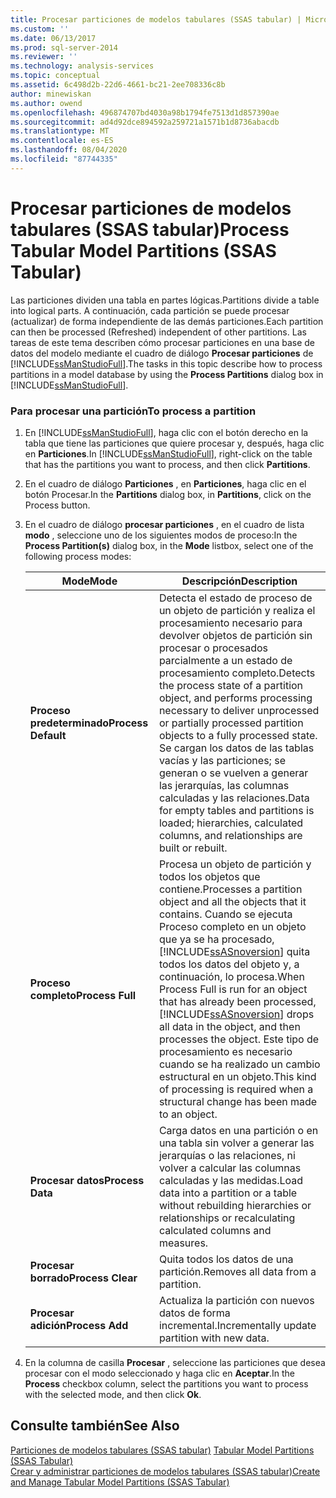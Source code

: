 ```yaml
---
title: Procesar particiones de modelos tabulares (SSAS tabular) | Microsoft Docs
ms.custom: ''
ms.date: 06/13/2017
ms.prod: sql-server-2014
ms.reviewer: ''
ms.technology: analysis-services
ms.topic: conceptual
ms.assetid: 6c498d2b-22d6-4661-bc21-2ee708336c8b
author: minewiskan
ms.author: owend
ms.openlocfilehash: 496874707bd4030a98b1794fe7513d1d857390ae
ms.sourcegitcommit: ad4d92dce894592a259721a1571b1d8736abacdb
ms.translationtype: MT
ms.contentlocale: es-ES
ms.lasthandoff: 08/04/2020
ms.locfileid: "87744335"
---
```

# <a name="process-tabular-model-partitions-ssas-tabular"></a><span data-ttu-id="859ba-102">Procesar particiones de modelos tabulares (SSAS tabular)</span><span class="sxs-lookup"><span data-stu-id="859ba-102">Process Tabular Model Partitions (SSAS Tabular)</span></span>
  <span data-ttu-id="859ba-103">Las particiones dividen una tabla en partes lógicas.</span><span class="sxs-lookup"><span data-stu-id="859ba-103">Partitions divide a table into logical parts.</span></span> <span data-ttu-id="859ba-104">A continuación, cada partición se puede procesar (actualizar) de forma independiente de las demás particiones.</span><span class="sxs-lookup"><span data-stu-id="859ba-104">Each partition can then be processed (Refreshed) independent of other partitions.</span></span> <span data-ttu-id="859ba-105">Las tareas de este tema describen cómo procesar particiones en una base de datos del modelo mediante el cuadro de diálogo **Procesar particiones** de [!INCLUDE[ssManStudioFull](../../includes/ssmanstudiofull-md.md)].</span><span class="sxs-lookup"><span data-stu-id="859ba-105">The tasks in this topic describe how to process partitions in a model database by using the **Process Partitions** dialog box in [!INCLUDE[ssManStudioFull](../../includes/ssmanstudiofull-md.md)].</span></span>  
  
###  <a name="to-process-a-partition"></a><a name="bkmk_create_new"></a> <span data-ttu-id="859ba-106">Para procesar una partición</span><span class="sxs-lookup"><span data-stu-id="859ba-106">To process a partition</span></span>  
  
1.  <span data-ttu-id="859ba-107">En [!INCLUDE[ssManStudioFull](../../includes/ssmanstudiofull-md.md)], haga clic con el botón derecho en la tabla que tiene las particiones que quiere procesar y, después, haga clic en **Particiones**.</span><span class="sxs-lookup"><span data-stu-id="859ba-107">In [!INCLUDE[ssManStudioFull](../../includes/ssmanstudiofull-md.md)], right-click on the table that has the partitions you want to process, and then click **Partitions**.</span></span>  
  
2.  <span data-ttu-id="859ba-108">En el cuadro de diálogo **Particiones** , en **Particiones**, haga clic en el botón Procesar.</span><span class="sxs-lookup"><span data-stu-id="859ba-108">In the **Partitions** dialog box, in **Partitions**, click on the Process button.</span></span>  
  
3.  <span data-ttu-id="859ba-109">En el cuadro de diálogo **procesar particiones** , en el cuadro de lista **modo** , seleccione uno de los siguientes modos de proceso:</span><span class="sxs-lookup"><span data-stu-id="859ba-109">In the **Process Partition(s)** dialog box, in the **Mode** listbox, select one of the following process modes:</span></span>  
  
    |<span data-ttu-id="859ba-110">Mode</span><span class="sxs-lookup"><span data-stu-id="859ba-110">Mode</span></span>|<span data-ttu-id="859ba-111">Descripción</span><span class="sxs-lookup"><span data-stu-id="859ba-111">Description</span></span>|  
    |----------|-----------------|  
    |<span data-ttu-id="859ba-112">**Proceso predeterminado**</span><span class="sxs-lookup"><span data-stu-id="859ba-112">**Process Default**</span></span>|<span data-ttu-id="859ba-113">Detecta el estado de proceso de un objeto de partición y realiza el procesamiento necesario para devolver objetos de partición sin procesar o procesados parcialmente a un estado de procesamiento completo.</span><span class="sxs-lookup"><span data-stu-id="859ba-113">Detects the process state of a partition object, and performs processing necessary to deliver unprocessed or partially processed partition objects to a fully processed state.</span></span> <span data-ttu-id="859ba-114">Se cargan los datos de las tablas vacías y las particiones; se generan o se vuelven a generar las jerarquías, las columnas calculadas y las relaciones.</span><span class="sxs-lookup"><span data-stu-id="859ba-114">Data for empty tables and partitions is loaded; hierarchies, calculated columns, and relationships are built or rebuilt.</span></span>|  
    |<span data-ttu-id="859ba-115">**Proceso completo**</span><span class="sxs-lookup"><span data-stu-id="859ba-115">**Process Full**</span></span>|<span data-ttu-id="859ba-116">Procesa un objeto de partición y todos los objetos que contiene.</span><span class="sxs-lookup"><span data-stu-id="859ba-116">Processes a partition object and all the objects that it contains.</span></span> <span data-ttu-id="859ba-117">Cuando se ejecuta Proceso completo en un objeto que ya se ha procesado, [!INCLUDE[ssASnoversion](../../includes/ssasnoversion-md.md)] quita todos los datos del objeto y, a continuación, lo procesa.</span><span class="sxs-lookup"><span data-stu-id="859ba-117">When Process Full is run for an object that has already been processed, [!INCLUDE[ssASnoversion](../../includes/ssasnoversion-md.md)] drops all data in the object, and then processes the object.</span></span> <span data-ttu-id="859ba-118">Este tipo de procesamiento es necesario cuando se ha realizado un cambio estructural en un objeto.</span><span class="sxs-lookup"><span data-stu-id="859ba-118">This kind of processing is required when a structural change has been made to an object.</span></span>|  
    |<span data-ttu-id="859ba-119">**Procesar datos**</span><span class="sxs-lookup"><span data-stu-id="859ba-119">**Process Data**</span></span>|<span data-ttu-id="859ba-120">Carga datos en una partición o en una tabla sin volver a generar las jerarquías o las relaciones, ni volver a calcular las columnas calculadas y las medidas.</span><span class="sxs-lookup"><span data-stu-id="859ba-120">Load data into a partition or a table without rebuilding hierarchies or relationships or recalculating calculated columns and measures.</span></span>|  
    |<span data-ttu-id="859ba-121">**Procesar borrado**</span><span class="sxs-lookup"><span data-stu-id="859ba-121">**Process Clear**</span></span>|<span data-ttu-id="859ba-122">Quita todos los datos de una partición.</span><span class="sxs-lookup"><span data-stu-id="859ba-122">Removes all data from a partition.</span></span>|  
    |<span data-ttu-id="859ba-123">**Procesar adición**</span><span class="sxs-lookup"><span data-stu-id="859ba-123">**Process Add**</span></span>|<span data-ttu-id="859ba-124">Actualiza la partición con nuevos datos de forma incremental.</span><span class="sxs-lookup"><span data-stu-id="859ba-124">Incrementally update partition with new data.</span></span>|  
  
4.  <span data-ttu-id="859ba-125">En la columna de casilla **Procesar** , seleccione las particiones que desea procesar con el modo seleccionado y haga clic en **Aceptar**.</span><span class="sxs-lookup"><span data-stu-id="859ba-125">In the **Process** checkbox column, select the partitions you want to process with the selected mode, and then click **Ok**.</span></span>  
  
## <a name="see-also"></a><span data-ttu-id="859ba-126">Consulte también</span><span class="sxs-lookup"><span data-stu-id="859ba-126">See Also</span></span>  
 <span data-ttu-id="859ba-127">[Particiones de modelos tabulares &#40;SSAS tabular&#41;](partitions-ssas-tabular.md) </span><span class="sxs-lookup"><span data-stu-id="859ba-127">[Tabular Model Partitions &#40;SSAS Tabular&#41;](partitions-ssas-tabular.md) </span></span>  
 [<span data-ttu-id="859ba-128">Crear y administrar particiones de modelos tabulares &#40;SSAS tabular&#41;</span><span class="sxs-lookup"><span data-stu-id="859ba-128">Create and Manage Tabular Model Partitions &#40;SSAS Tabular&#41;</span></span>](create-and-manage-tabular-model-partitions-ssas-tabular.md)  
  
  
